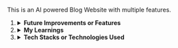 This is an AI powered Blog Website with multiple features.

<ol>
<li><details>
<summary><strong>Future Improvements or Features</strong></summary>
<br>
<ul>
<li><details>
<summary><strong>Features</strong></summary>
<i>
1. Add Comment Feature via route '/user/actions/comment'; <br>
2. Add Text to AI Generated Image Feature via route '/ai/generate/image' (present in controllers)
</i>

</details></li>
<li>
<details>
<summary><strong>Improvements</strong></summary>
<i>
<ul>
<li>Fix 'Forget your password?' in login page!</li>
</ul>>
</i>

</details></li>
</ul>

</details>

</li>
<li><details>
<summary><strong>My Learnings</strong></summary>
<br>
<ul>
<li><details>
<summary><strong>explore about equals()</strong></summary>

No, equals() is not a standard, built-in JavaScript method that exists on all objects like toString() or hasOwnProperty().

The .equals() method you're using for comparing Mongoose ObjectIDs is a specific method added by the Mongoose library to its ObjectId type. It's part of the functionality Mongoose provides to simplify working with MongoDB's ObjectIDs in JavaScript applications.

</details></li>
<li><details>
<summary><strong>explore about some()</strong></summary>
Think of the some() method like this:
Imagine you have a basket of different fruits, and you want to know if there's at least one red apple in it. You don't need to count how many, or find all of them – just a yes or no answer. 
That's what .some() does for arrays in JavaScript: 
You give it an array (your fruit basket).
You tell it what to look for (a red apple, or a condition like a number being greater than 50).
It goes through the items one by one.
As soon as it finds one item that matches your description, it says "Yes, there is one!" (returns true) and stops looking.
If it checks all items and finds none that match, then it says "No, there isn't one." (returns false). 
Example

```javascript
const fruits = ["apple", "banana", "orange", "grape"];

// Do we have at least one banana in the basket?
const hasBanana = fruits.some((fruit) => fruit === "banana");
console.log(hasBanana); // Output: true

// Do we have at least one kiwi in the basket?
const hasKiwi = fruits.some((fruit) => fruit === "kiwi");
console.log(hasKiwi); // Output: false
```

In the first example, "banana" is found, and true is returned. It doesn't need to check "orange" or "grape".
In the second example, all fruits are checked, but "kiwi" isn't found, so false is returned.`

</details></li>
<li>
<details><summary><stron>issue in redux (useDispatch)</stron></summary>
When using useDispatch() and calling actions (functions) encountered with error <br>
<strong>@reduxjs_toolkit.js?v=f9d77b35:403 Uncaught Error: [Immer] An immer producer returned a new value *and* modified its draft. Either return a new value *or* modify the draft.</strong>
<br>
This happened because while creating slice using createSlice, I was returning value whereas it is recommended to leave it (not to return any value and let the *Immer* handle it automatically)
<br> The code before in slice.js 'disableLoading: (state) => state.isLoading = false'
<br>
The code after in slice.js 'disableLoading: (state) => {state.isLoading = false}', here we are not returning anything
<br>
<details><summary><strong>more info. about the issue and the solution</strong></summary>
The error message "@reduxjs_toolkit.js?v=f9d77b35:403 Uncaught Error: [Immer] An immer producer returned a new value and modified its draft. Either return a new value or modify the draft." means you're breaking the rules of how Immer (which Redux Toolkit uses under the hood) handles state updates. 
Here's why this error occurs and how to fix it:
Why it happens
You're mutating the draft state and returning a new value: Immer provides a "draft" of your state in your reducer functions, which you can modify directly as if it were mutable. However, you should either modify this draft directly (and not return anything), or create a completely new state object and return it, according to Redux Toolkit. You cannot do both within the same reducer function, because Immer detects this as a conflict and throws the error.
Implicit returns in arrow functions: If you use an arrow function for your reducer and don't explicitly use curly braces {} to define the function body, any expression on the right-hand side will be implicitly returned. This can lead to inadvertently returning a value even if you're also modifying the draft state. 
How to solve it
If you intend to mutate the draft:
Do not return anything: If you're modifying the draft state directly (e.g., state.items.push(newItem) or state.user.name = newName), simply omit the return statement in your reducer. Immer will handle the immutability behind the scenes.
javascript
const exampleSlice = createSlice({
    name: 'example',
    initialState: {
        items: []
    },
    reducers: {
        addItem: (state, action) => {
            state.items.push(action.payload); // Mutating the draft
            // No return statement here
        },
    },
});
Use code with caution.

If you intend to return a new state object:
Do not modify the draft: If you're constructing a completely new state object (e.g., using filter or map to create new arrays and objects), make sure you are not also making direct changes to the state object passed as an argument.
javascript
const exampleSlice = createSlice({
    name: 'example',
    initialState: [],
    reducers: {
        deleteItem: (state, action) => {
            // Constructing a new array and returning it
            return state.filter(item => item.id !== action.payload);
        },
    },
});
Use code with caution.

Ensure explicit function bodies for reducers (especially with arrow functions):
Use curly braces {}: If your reducer logic involves multiple steps, it's generally recommended to enclose it within curly braces to clearly define the function body. This helps prevent accidental implicit returns.
javascript
const exampleSlice = createSlice({
    name: 'example',
    initialState: {
        token: ''
    },
    reducers: {
        setToken: (state, action) => {
            state.token = action.payload.token; // Mutating the draft
            // No return statement here
        },
    },
});
Use code with caution.

 
By following these guidelines, you can leverage the benefits of Immer and Redux Toolkit's simplified reducer logic while avoiding this common error. 
</details>
</details>
</li>
<li>
<details>
<summary>fetch data in ascending order</summary>
await collectionName.find().sort({_id: -1})
<!-- fetches data in recent creation time -->
<details><summary>more info.</summary>
Here's a detailed explanation of sort({_id: -1}) in MongoDB:
sort() method: This is a MongoDB method used to order the documents returned by a query. You apply it to the result of a find() query to specify the order in which documents should be returned.
{_id: -1}: This is the argument passed to the sort() method. It's a document that specifies the field to sort by and the sort order.
_id: This refers to the special _id field in MongoDB documents. Each document in a collection is required to have a unique _id field, which acts as the primary key.
-1: This value indicates that the sorting should be in descending order. 
In essence, sort({_id: -1}) tells MongoDB to:
Use the _id field as the basis for sorting: Since the _id field is a special ObjectID type that includes a timestamp component, sorting by _id allows you to sort documents by their creation order.
Sort in descending order: This means that the documents with the most recent _id values (and thus the most recent creation times) will appear first in the results. 
Why sort by _id for "latest" data?
As mentioned in the previous explanation, the default _id in MongoDB is an ObjectId which contains a timestamp. Because of this, sorting by _id in descending order provides a simple and efficient way to retrieve the most recently created documents in a collection. 
Example:
javascript
db.yourCollectionName.find().sort({_id: -1}).limit(1)
Use code with caution.

This query would return a cursor to the single document with the largest (most recent) _id value, essentially retrieving the latest document created in yourCollectionName. 
It's important to remember that while the _id timestamp can be used to infer creation order, it's not a precise timestamp of the exact insertion time. There are other components to the _id that can influence the sort order within a single second. If you need very precise sorting by insertion time, using a dedicated timestamp field (like createdAt) and indexing it is generally a better approach. </details>
</details>
</li>
</ul>

</details></li>

<li><details>
<summary><strong>Tech Stacks or Technologies Used</strong> </summary>
<ul>
<li>Express.js (API)</li>
<li>Gemini AI (GenAI)</li>
<li>MongoDB (mongoose)</li>
<li>Redis (authentication jwt blocking)</li>
<li>JWT (jsonwebtoken)</li>
<li>Password Hashing (bcrypt)</li>
<li>Validator (to check email and strong password)</li>
<li>React-Markdown (to format the text coming from database)</li>
<li>Redux (for global data sharing)</li>
<li>ShadcnUI (for register and login page)</li>
<li>React Hook Form</li>
<li>Zod (for react hook form's validation inclusive of zodResolver)</li>
</ul>
</details></li>
</ol>
